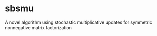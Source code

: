 # sbsmu
A novel algorithm using stochastic multiplicative updates for symmetric nonnegative matrix factorization

